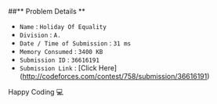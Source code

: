 ##** Problem Details **
 
- `Name`                      : `Holiday Of Equality`
- `Division`                  : `A.`
- `Date / Time of Submission` : `31 ms`
- `Memory Consumed`           : `3400 KB`
- `Submission ID`             : `36616191`
- `Submission Link`           : [Click Here] (http://codeforces.com/contest/758/submission/36616191)

Happy Coding  :computer: